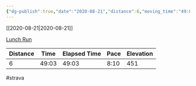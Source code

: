 ```yaml
---
{"dg-publish":true,"date":"2020-08-21","distance":6,"moving_time":"49:03","elapsed_time":"49:03","pace":"8:10","total_elevation_gain":451,"url":"https://www.strava.com/activities/3947436420","permalink":"/01-personal/strava/2020-08-21-lunch-run/","dgPassFrontmatter":true}
---
```



[[2020-08-21\|2020-08-21]]

[Lunch Run](https://www.strava.com/activities/3947436420)

| Distance | Time  | Elapsed Time | Pace | Elevation |
| -------- | ----- | ------------ | ---- | --------- |
| 6        | 49:03 | 49:03        | 8:10 | 451       |




#strava

